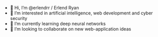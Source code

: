 - 👋 Hi, I’m @erlendrr / Erlend Ryan
- 👀 I’m interested in artificial intelligence, web development and cyber security
- 🌱 I’m currently learning deep neural networks
- 💞️ I’m looking to collaborate on new web-application ideas

<!---
erlendrr/erlendrr is a ✨ special ✨ repository because its `README.md` (this file) appears on your GitHub profile.
You can click the Preview link to take a look at your changes.
--->
